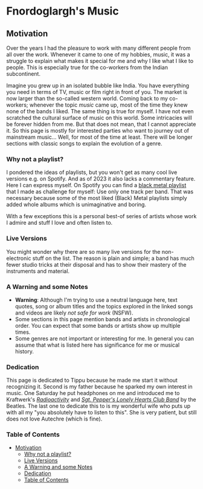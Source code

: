 # Fnordoglargh's Music

## Motivation

Over the years I had the pleasure to work with many different people from all
over the work. Whenever it came to one of my hobbies, music, it was a struggle
to explain what makes it special for me and why I like what I like to people.
This is especially true for the co-workers from the Indian subcontinent.

Imagine you grew up in an isolated bubble like India. You have everything you
need in terms of TV, music or film right in front of you. The market is now
larger than the so-called western world. Coming back to my co-workers; whenever
the topic _music_ came up, most of the time they knew none of the bands I liked.
The same thing is true for myself. I have not even scratched the cultural
surface of music on this world.  Some intricacies will be forever hidden from
me. But that does not mean, that I cannot appreciate it. So this page is mostly
for interested parties who want to journey out of mainstream music... Well, for
most of the time at least. There will be longer sections with classic songs to
explain the evolution of a genre.

### Why not a playlist?

I pondered the ideas of playlists, but you won't get as many cool live versions
e.g. on Spotify. And as of 2023 it also lacks a commentary feature. Here I can
express myself. On Spotify you can find a [black metal
playlist](https://open.spotify.com/playlist/1ZSEFfBTPuhOt2V4CQmtAO) that I made
as challenge for myself: Use only one track per band. That was necessary because
some of the most liked (Black) Metal playlists simply added whole albums which
is unimaginative and boring.

With a few exceptions this is a personal best-of series of artists whose work I
admire and stuff I love and often listen to.

### Live Versions

You might wonder why there are so many live versions for the non-electronic
stuff on the list. The reason is plain and simple; a band has much fewer studio
tricks at their disposal and has to show their mastery of the instruments and
material.

### A Warning and some Notes

* **Warning**: Although I'm trying to use a neutral language here, text quotes,
  song or album titles and the topics explored in the linked songs and videos
  are likely _not safe for work_ (NSFW).
* Some sections in this page mention bands and artists in chronological order.
  You can expect that some bands or artists show up multiple times.
* Some genres are not important or interesting for me. In general you can assume
  that what is listed here has significance for me or musical history.

### Dedication

This page is dedicated to Tippu because he made me start it without recognizing
it. Second is my father because he sparked my own interest in music. One
Saturday he put headphones on me and introduced me to Kraftwerk's
[_Radioactivity_](https://en.wikipedia.org/wiki/Radio-Activity) and [_Sgt.
Pepper's Lonely Hearts Club Band_](https://en.wikipedia.org/wiki/Sgt_Peppers) by
the Beatles. The last one to dedicate this to is my wonderful wife who puts up
with all my "you absolutely have to listen to this". She is very patient, but
still does not love Autechre (which is fine).

### Table of Contents

- [Motivation](#motivation)
  - [Why not a playlist?](#why-not-a-playlist)
  - [Live Versions](#live-versions)
  - [A Warning and some Notes](#a-warning-and-some-notes)
  - [Dedication](#dedication)
  - [Table of Contents](#table-of-contents)
